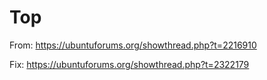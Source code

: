 # Top
From:
https://ubuntuforums.org/showthread.php?t=2216910

Fix:
https://ubuntuforums.org/showthread.php?t=2322179

